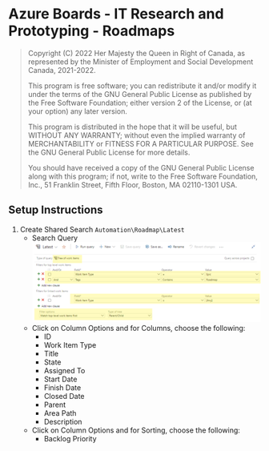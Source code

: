 # Azure Boards - IT Research and Prototyping - Roadmaps

> Copyright (C) 2022  Her Majesty the Queen in Right of Canada, as represented by the Minister of Employment and Social Development Canada, 2021-2022.
>
> This program is free software; you can redistribute it and/or modify it under the terms of the GNU General Public License as published by the Free Software Foundation; either version 2 of the License, or (at your option) any later version.
>
> This program is distributed in the hope that it will be useful, but WITHOUT ANY WARRANTY; without even the implied warranty of MERCHANTABILITY or FITNESS FOR A PARTICULAR PURPOSE.  See the GNU General Public License for more details.
>
> You should have received a copy of the GNU General Public License along with this program; if not, write to the Free Software Foundation, Inc., 51 Franklin Street, Fifth Floor, Boston, MA 02110-1301 USA.

##  Setup Instructions
1. Create Shared Search ```Automation\Roadmap\Latest```
   - Search Query ![Search Query Settings for Latest Status Report](/docs/roadmap-latest-query.png)
   - Click on Column Options and for Columns, choose the following:
      - ID
      - Work Item Type
      - Title
      - State
      - Assigned To
      - Start Date
      - Finish Date
      - Closed Date
      - Parent
      - Area Path
      - Description
   - Click on Column Options and for Sorting, choose the following:
       - Backlog Priority